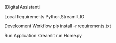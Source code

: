 [Digital Assistant]

Local Requirements
Python,Streamlit.IO

Development Workflow
pip install -r requirements.txt

Run Application 
streamlit run Home.py
